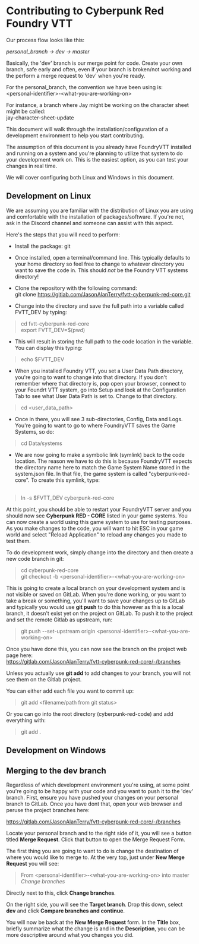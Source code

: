 <h1>Contributing to Cyberpunk Red Foundry VTT</h1>

Our process flow looks like this:

<i>personal_branch -> dev -> master</i>

Basically, the 'dev' branch is our merge point for code. Create your own branch, safe early and often, even if your branch is broken/not working and the perform a merge request to 'dev' when you're ready.

For the personal_branch, the convention we have been using is:<br>
\<personal-identifier\>-\<what-you-are-working-on\>

For instance, a branch where Jay might be working on the character sheet might be called:<br>
jay-character-sheet-update<br>

This document will walk through the installation/configuration of a development environment to help you start contributing.

The assumption of this document is you already have FoundryVTT installed and running on a system and you're planning to utilize that system to do your development work on.  This is the easiest option, as you can test your changes in real time.

We will cover configuring both Linux and Windows in this document.

<h2>Development on Linux</h2>

We are assuming you are familiar with the distribution of Linux you are using and comfortable with the installation of packages/software.  If you're not, ask in the Discord channel and someone can assist with this aspect.

Here's the steps that you will need to perform:

- Install the package: git
- Once installed, open a terminal/command line.  This typically defaults to your home directory so feel free to change to whatever directory you want to save the code in.  This should _not_ be the Foundry VTT systems directory!
  
- Clone the repository with the following command:<br>
git clone https://gitlab.com/JasonAlanTerry/fvtt-cyberpunk-red-core.git
- Change into the directory and save the full path into a variable called FVTT_DEV by typing:<br>
> cd fvtt-cyberpunk-red-core<br>
> export FVTT_DEV=$(pwd)<br>
- This will result in storing the full path to the code location in the variable. You can display this typing:<br>
> echo $FVTT_DEV<br>
- When you installed Foundry VTT, you set a User Data Path directory, you're going to want to change into that directory.  If you don't remember where that directory is, pop open your browser, connect to your Foundrt VTT system, go into Setup and look at the Configuration Tab to see what User Data Path is set to. Change to that directory. <br>
> cd <user_data_path>
- Once in there, you will see 3 sub-directories, Config, Data and Logs. You're going to want to go to where FoundryVTT saves the Game Systems, so do:<br>
> cd Data/systems<br>
- We are now going to make a symbolic link (symlink) back to the code location.  The reason we have to do this is because FoundryVTT expects the directory name here to match the Game System Name stored in the system.json file. In that file, the game system is called "cyberpunk-red-core".  To create this symlink, type:<br><br>
> ln -s $FVTT_DEV cyberpunk-red-core<br>

At this point, you should be able to restart your FoundryVTT server and you should now see <b>Cyberpunk RED - CORE</b> listed in your game systems.  You can now create a world using this game system to use for testing purposes.  As you make changes to the code, you will want to hit ESC in your game world and select "Reload Application" to reload any changes you made to test them.

To do development work, simply change into the directory and then create a new code branch in git:
> cd cyberpunk-red-core<br>
> git checkout -b \<personal-identifier\>-\<what-you-are-working-on\>

This is going to create a local branch on your development system and is not visible or saved on GitLab.  When you're done working, or you want to take a break or something, you'll want to save your changes up to GitLab and typically you would use <b>git push</b> to do this however as this is a local branch, it doesn't exist yet on the project on GitLab.  To push it to the project and set the remote Gitlab as upstream, run:
> git push --set-upstream origin \<personal-identifier\>-\<what-you-are-working-on\>

Once you have done this, you can now see the branch on the project web page here:<br>
https://gitlab.com/JasonAlanTerry/fvtt-cyberpunk-red-core/-/branches

Unless you actually use <b>git add</b> to add changes to your branch, you will not see them on the Gitlab project.

You can either add each file you want to commit up:
> git add \<filename/path from git status>

Or you can go into the root directory (cyberpunk-red-code) and add everything with:
> git add .





<h2>Development on Windows</h2>

<h2>Merging to the dev branch</h2>

Regardless of which development environment you're using, at some point you're going to be happy with your code and you want to push it to the 'dev' branch.  First, ensure you have pushed your changes on your personal branch to GitLab.  Once you have dont that, open your web browser and peruse the project branches here:
<br>

https://gitlab.com/JasonAlanTerry/fvtt-cyberpunk-red-core/-/branches
<br>

Locate your personal branch and to the right side of it, you will see a button titled <b>Merge Request</b>.  Click that button to open the Merge Request Form.<br>

The first thing you are going to want to do is change the destination of where you would like to merge to.  At the very top, just under <b>New Merge Request</b> you will see:<br>
> From \<personal-identifier\>-\<what-you-are-working-on\> into master <i>Change branches</i>

Directly next to this, click <b>Change branches</b>.

On the right side, you will see the <b>Target branch</b>.  Drop this down, select <b>dev</b> and click <b>Compare branches and continue</b>.

You will now be back at the <b>New Merge Request</b> form.  In the <b>Title</b> box, briefly summarize what the change is and in the <b>Description</b>, you can be more descriptive around what you changes you did.